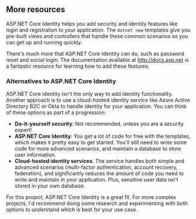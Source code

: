 ## More resources

ASP.NET Core Identity helps you add security and identity features like login and registration to your application. The `dotnet new` templates give you pre-built views and controllers that handle these common scenarios so you can get up and running quickly.

There's much more that ASP.NET Core Identity can do, such as password reset and social login. The documentation available at http://docs.asp.net is a fantastic resource for learning how to add these features.

### Alternatives to ASP.NET Core Identity

ASP.NET Core Identity isn't the only way to add identity functionality. Another approach is to use a cloud-hosted identity service like Azure Active Directory B2C or Okta to handle identity for your application. You can think of these options as part of a progression:

* **Do-it-yourself security**: Not recommended, unless you are a security expert!
* **ASP.NET Core Identity**: You get a lot of code for free with the templates, which makes it pretty easy to get started. You'll still need to write some code for more advanced scenarios, and maintain a database to store user information.
* **Cloud-hosted identity services**. The service handles both simple and advanced scenarios (multi-factor authentication, account recovery, federation), and significantly reduces the amount of code you need to write and maintain in your application. Plus, sensitive user data isn't stored in your own database.

For this project, ASP.NET Core Identity is a great fit. For more complex projects, I'd recommend doing some research and experimenting with both options to understand which is best for your use case.
